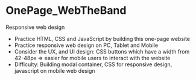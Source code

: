 # OnePage_WebTheBand
Responsive web design
-	Practice HTML, CSS and JavaScript by building this one-page website 
-	Practice responsive web design on PC, Tablet and Mobile
-	Consider the UX, and UI design: CSS buttons which have a width from 42-48px => easier for mobile users to interact with the website
-	Difficulty: Building modal container, CSS for responsive design, javascript on mobile web design 
